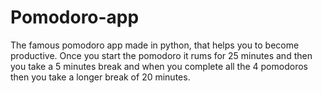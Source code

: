 # Pomodoro-app
The famous pomodoro app made in python, that helps you to become productive. Once you start the pomodoro it rums for 25 minutes and then you take a 5 minutes break and when you complete all the 4 pomodoros then you take a longer break of 20 minutes.
